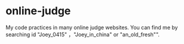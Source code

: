 # online-judge
My code practices in many online judge websites. You can find me by searching id "Joey_0415" ，"Joey_in_china" or "an_old_fresh"". 
